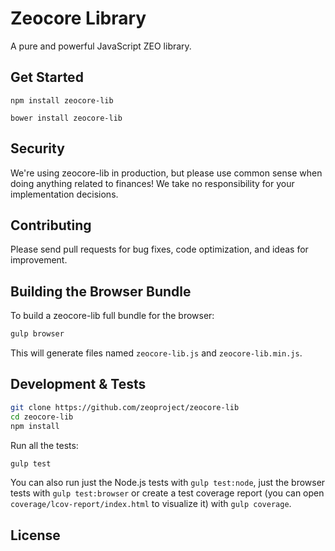 Zeocore Library
=======

A pure and powerful JavaScript ZEO library.


## Get Started

```
npm install zeocore-lib
```

```
bower install zeocore-lib
```

## Security

We're using zeocore-lib in production, but please use common sense when doing anything related to finances! We take no responsibility for your implementation decisions.



## Contributing

Please send pull requests for bug fixes, code optimization, and ideas for improvement. 

## Building the Browser Bundle

To build a zeocore-lib full bundle for the browser:

```sh
gulp browser
```

This will generate files named `zeocore-lib.js` and `zeocore-lib.min.js`.

## Development & Tests

```sh
git clone https://github.com/zeoproject/zeocore-lib
cd zeocore-lib
npm install
```

Run all the tests:

```sh
gulp test
```

You can also run just the Node.js tests with `gulp test:node`, just the browser tests with `gulp test:browser`
or create a test coverage report (you can open `coverage/lcov-report/index.html` to visualize it) with `gulp coverage`.

## License

